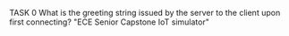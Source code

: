TASK 0
What is the greeting string issued by the server to the client upon first connecting?
  "ECE Senior Capstone IoT simulator"
